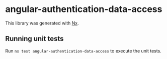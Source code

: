 # angular-authentication-data-access

This library was generated with [Nx](https://nx.dev).

## Running unit tests

Run `nx test angular-authentication-data-access` to execute the unit tests.
